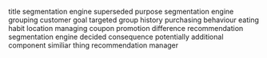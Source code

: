 title segmentation engine superseded purpose segmentation engine grouping customer goal targeted group history purchasing behaviour eating habit location managing coupon promotion difference recommendation segmentation engine decided consequence potentially additional component similiar thing recommendation manager